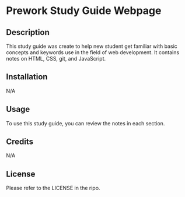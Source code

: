# Prework Study Guide Webpage

## Description

This study guide was create to help new student get familiar with basic concepts and keywords use in the field of web development. It contains notes on HTML, CSS, git, and JavaScript.

## Installation

N/A

## Usage

To use this study guide, you can review the notes in each section.

## Credits

N/A

## License

Please refer to the LICENSE in the ripo.